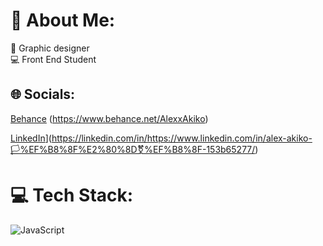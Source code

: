 # 💫 About Me:
🎨  Graphic designer<br>💻  Front End Student


## 🌐 Socials:
[Behance](https://github.com/AlexAkiko)
(https://www.behance.net/AlexxAkiko)

[LinkedIn](https://img.shields.io/badge/LinkedIn-%230077B5.svg?logo=linkedin&logoColor=white)](https://linkedin.com/in/https://www.linkedin.com/in/alex-akiko-🏳%EF%B8%8F%E2%80%8D⚧%EF%B8%8F-153b65277/) 

# 💻 Tech Stack:
![JavaScript](https://img.shields.io/badge/javascript-%23323330.svg?style=for-the-badge&logo=javascript&logoColor=%23F7DF1E)






<!-- Proudly created with GPRM ( https://gprm.itsvg.in ) -->
